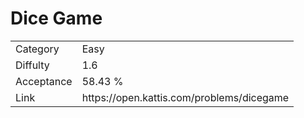 # Dice Game

<table>
    <tr>
        <td>Category</td>
        <td>Easy</td>
    </tr>
    <tr>
        <td>Diffulty</td>
        <td>1.6</td>
    </tr>
    <tr>
        <td>Acceptance</td>
        <td>58.43 %</td>
    </tr>
    <tr>
        <td>Link</td>
        <td>https://open.kattis.com/problems/dicegame</td>
    </tr>
</table>
